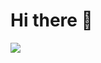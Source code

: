 # Hi there 👋

![](https://komarev.com/ghpvc/?username=GoshgarIsmayilov-username&abbreviated=true-username&color=yellowgreen)

<!--
**GoshgarIsmayilov/GoshgarIsmayilov** is a ✨ _special_ ✨ repository because its `README.md` (this file) appears on your GitHub profile.

Here are some ideas to get you started:

- 🔭 I’m currently working on ...
- 🌱 I’m currently learning ...
- 👯 I’m looking to collaborate on ...
- 🤔 I’m looking for help with ...
- 💬 Ask me about ...
- 📫 How to reach me: ...
- 😄 Pronouns: ...
- ⚡ Fun fact: ...
-->
